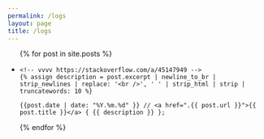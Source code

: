 ```yaml
---
permalink: /logs
layout: page
title: /logs
---
```



<!-- this is the magic line to make favicon work for posts because otherwise the modern web would be too simple & easy if we could just set favicon=path globally, right? -->
<link rel="shortcut icon" type="image/x-icon" href="{{ site.base_url }}{% link /assets/images/cli.ico %}?">


<ul>

  {% for post in site.posts %}

  <li>

    <!-- vvvv https://stackoverflow.com/a/45147949 -->
    {% assign description = post.excerpt | newline_to_br | strip_newlines | replace: '<br />', ' ' | strip_html | strip | truncatewords: 10 %}

    {{post.date | date: "%Y.%m.%d" }} // <a href=".{{ post.url }}">{{ post.title }}</a> { {{ description }} };

  </li>

  {% endfor %}

</ul>


